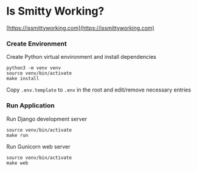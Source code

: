 # Is Smitty Working?

[https://issmittyworking.com](https://issmittyworking.com)

### Create Environment

Create Python virtual environment and install dependencies

```
python3 -m venv venv
source venv/bin/activate
make install
```

Copy `.env.template` to `.env` in the root and edit/remove necessary entries

### Run Application

Run Django development server

```
source venv/bin/activate
make run
```

Run Gunicorn web server

```
source venv/bin/activate
make web
```